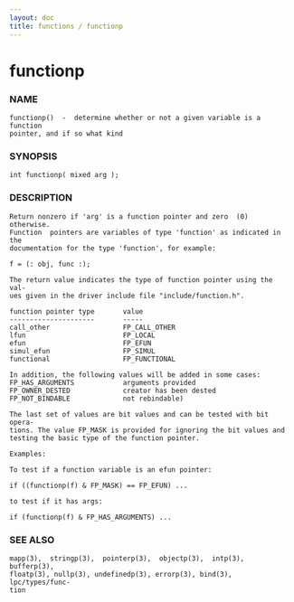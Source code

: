 ```yaml
---
layout: doc
title: functions / functionp
---
```

# functionp

### NAME

    functionp()  -  determine whether or not a given variable is a function
    pointer, and if so what kind

### SYNOPSIS

    int functionp( mixed arg );

### DESCRIPTION

    Return nonzero if 'arg' is a function pointer and zero  (0)  otherwise.
    Function  pointers are variables of type 'function' as indicated in the
    documentation for the type 'function', for example:

    f = (: obj, func :);

    The return value indicates the type of function pointer using the  val‐
    ues given in the driver include file "include/function.h".

    function pointer type       value
    ---------------------       -----
    call_other                  FP_CALL_OTHER
    lfun                        FP_LOCAL
    efun                        FP_EFUN
    simul_efun                  FP_SIMUL
    functional                  FP_FUNCTIONAL

    In addition, the following values will be added in some cases:
    FP_HAS_ARGUMENTS            arguments provided
    FP_OWNER_DESTED             creator has been dested
    FP_NOT_BINDABLE             not rebindable)

    The last set of values are bit values and can be tested with bit opera‐
    tions. The value FP_MASK is provided for ignoring the bit values and
    testing the basic type of the function pointer.

    Examples:

    To test if a function variable is an efun pointer:

    if ((functionp(f) & FP_MASK) == FP_EFUN) ...

    to test if it has args:

    if (functionp(f) & FP_HAS_ARGUMENTS) ...

### SEE ALSO

    mapp(3),  stringp(3),  pointerp(3),  objectp(3),  intp(3),  bufferp(3),
    floatp(3), nullp(3), undefinedp(3), errorp(3), bind(3), lpc/types/func‐
    tion

